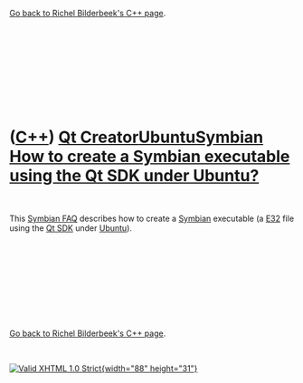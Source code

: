 

[Go back to Richel Bilderbeek's C++ page](Cpp.htm).

 

 

 

 

 

([C++](Cpp.htm)) [Qt Creator](CppQtCreator.htm)[Ubuntu](CppUbuntu.htm)[Symbian](CppSymbian.htm) [How to create a Symbian executable using the Qt SDK under Ubuntu?](CppCreateSymbianExecutableQtSdkUbuntu.htm)
==============================================================================================================================================================================================================

 

This [Symbian FAQ](CppSymbianFaq.htm) describes how to create a
[Symbian](CppSymbian.htm) executable (a [E32](CppE32.htm) file using the
[Qt SDK](CppQtSdk.htm) under [Ubuntu](CppUbuntu.htm)).

 

 

 

 

 

[Go back to Richel Bilderbeek's C++ page](Cpp.htm).



 

[![Valid XHTML 1.0 Strict](valid-xhtml10.png){width="88"
height="31"}](http://validator.w3.org/check?uri=referer)
